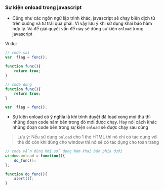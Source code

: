 
### Sự kiện onload trong javascript

- Cũng như các ngôn ngữ lập trình khác, javascript sẽ chạy biên dịch từ trên xuống và từ trái qua phải. Vì vậy lưu ý khi sử dụng khai báo hàm hợp lý. Và để giải quyết vấn đề này sẽ dùng sự kiện `onload` trong javascript

Ví dụ:

```js
// code sai
var  flag = func();

function func(){
	return true;
}
```
```js
// code đúng
function func(){
	return true;
}

var  flag = func();

```

- Sự kiện onload có ý nghĩa là khi trình duyệt đã load xong mọi thứ thì những đoạn code nằm bên trong đó mới được chạy. Hay nói cách khác những đoạn code bên trong sự kiện `onload` sẽ được chạy sau cùng

> Lưu ý: Nếu sử dụng `onload` cho 1 thẻ HTML thì nó chỉ có tác dụng với thẻ đó còn khi dùng cho window thì nó sẽ có tác dụng cho toàn trang

```js
// code vẫn đúng khi sử dụng hàm khai báo phía dưới
window.onload = function(){
	do_func();
};

function do_func(){
	alert(1);
}
```
